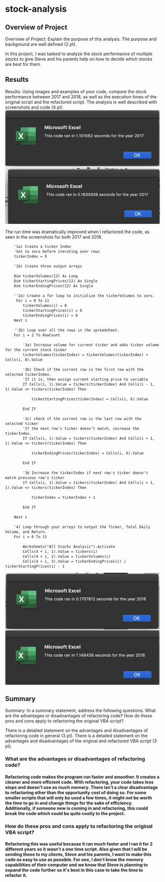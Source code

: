# stock-analysis

## Overview of Project
Overview of Project: Explain the purpose of this analysis.
The purpose and background are well defined (2 pt).

In this project, I was tasked to analyze the stock performance of multiple stocks to give Steve and his parents help on how to decide which stocks are best for them. 

## Results
Results: Using images and examples of your code, compare the stock performance between 2017 and 2018, as well as the execution times of the original script and the refactored script.
The analysis is well described with screenshots and code (4 pt).
![2017 Run Time, Original Code](https://github.com/chloebellehooton/stock-analysis/blob/main/Green_Stocks_2017.png)
![2017 Run Time, Refactored Code](https://github.com/chloebellehooton/stock-analysis/blob/main/VBA_Challenge_2017.png)

The run time was dramatically improved when I refactored the code, as seen in the screenshots for both 2017 and 2018. 
```
    '1a) Create a ticker Index
    'Set to zero before iterating over rows
    tickerIndex = 0

    '1b) Create three output arrays
    
    Dim tickerVolumes(12) As Long
    Dim tickerStartingPrices(12) As Single
    Dim tickerEndingPrices(12) As Single
    
    ''2a) Create a for loop to initialize the tickerVolumes to zero.
     For i = 0 To 11
        tickerVolumes(i) = 0
        tickerStartingPrices(i) = 0
        tickerEndingPrices(i) = 0
    Next i
        
    ''2b) Loop over all the rows in the spreadsheet.
    For i = 2 To RowCount
    
        '3a) Increase volume for current ticker and adds ticker volume for the current stock ticker
        tickerVolumes(tickerIndex) = tickerVolumes(tickerIndex) + Cells(i, 8).Value
        
        '3b) Check if the current row is the first row with the selected tickerIndex.
        'If it is, then assign current starting price to variable
        If Cells(i, 1).Value = tickers(tickerIndex) And Cells(i - 1, 1).Value <> tickers(tickerIndex) Then
            
            tickerStartingPrices(tickerIndex) = Cells(i, 6).Value
 
        End If
        
        '3c) check if the current row is the last row with the selected ticker
        'If the next row’s ticker doesn’t match, increase the tickerIndex.
        If Cells(i, 1).Value = tickers(tickerIndex) And Cells(i + 1, 1).Value <> tickers(tickerIndex) Then
        
            tickerEndingPrices(tickerIndex) = Cells(i, 6).Value
        
        End If
 
        '3d Increase the tickerIndex if next row's ticker doesn't match previous row's ticker
        If Cells(i, 1).Value = tickers(tickerIndex) And Cells(i + 1, 1).Value <> tickers(tickerIndex) Then
            
            tickerIndex = tickerIndex + 1

        End If
    
    Next i
    
    '4) Loop through your arrays to output the Ticker, Total Daily Volume, and Return.
    For i = 0 To 11
        
        Worksheets("All Stocks Analysis").Activate
        Cells(4 + i, 1).Value = tickers(i)
        Cells(4 + i, 2).Value = tickerVolumes(i)
        Cells(4 + i, 3).Value = tickerEndingPrices(i) / tickerStartingPrices(i) - 1
 ```   

![2018 Run Time, Refactored Code](https://github.com/chloebellehooton/stock-analysis/blob/main/VBA_Challenge_2018.png)
![2018 Run Time, Original Code](https://github.com/chloebellehooton/stock-analysis/blob/main/Green_Stocks_2018.png)

## Summary
Summary: In a summary statement, address the following questions.
What are the advantages or disadvantages of refactoring code?
How do these pros and cons apply to refactoring the original VBA script?

There is a detailed statement on the advantages and disadvantages of refactoring code in general (3 pt).
There is a detailed statement on the advantages and disadvantages of the original and refactored VBA script (3 pt).

### What are the advantages or disadvantages of refactoring code?
#### Refactoring code makes the program run faster and smoother. It creates a cleaner and more efficient code. With refactoring, your code takes less steps and doesn't use as much memory. There isn't a clear disadvantage to refactoring other than the opportunity cost of doing so. For some smaller scripts that will only be used a few times, it might not be worth the time to go in and change things for the sake of efficiency. Additionally, if someone new is coming in and refactoring, this could break the code which could be quite costly to the project.

### How do these pros and cons apply to refactoring the original VBA script?
#### Refactoring this was useful because it ran much faster and I ran it for 2 different years so it wasn't a one time script. Also given that I will be sending these to my clients, Steve and his parents, I want to make this code as easy to use as possible. For one, I don't know the memory capabiliities of their computer and we know that Steve is planning to expand the code further so it's best in this case to take the time to refactor it. 
